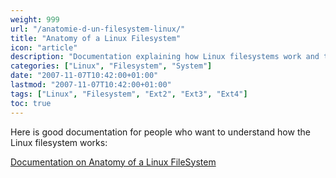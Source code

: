 ```yaml
---
weight: 999
url: "/anatomie-d-un-filesystem-linux/"
title: "Anatomy of a Linux Filesystem"
icon: "article"
description: "Documentation explaining how Linux filesystems work and their structure"
categories: ["Linux", "Filesystem", "System"]
date: "2007-11-07T10:42:00+01:00"
lastmod: "2007-11-07T10:42:00+01:00"
tags: ["Linux", "Filesystem", "Ext2", "Ext3", "Ext4"]
toc: true
---
```


Here is good documentation for people who want to understand how the Linux filesystem works:

[Documentation on Anatomy of a Linux FileSystem](/pdf/anatomy_of_linux_filesystem.pdf)
